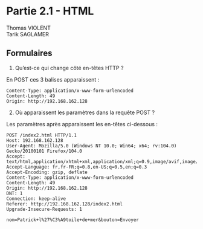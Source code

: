 # Partie 2.1 - HTML

Thomas VIOLENT  
Tarik SAGLAMER

## Formulaires

1. Qu’est-ce qui change côté en-têtes HTTP ?

En POST ces 3 balises apparaissent :

```http
Content-Type: application/x-www-form-urlencoded
Content-Length: 49
Origin: http://192.168.162.128
```

2. Où apparaissent les paramètres dans la requête POST ?

Les paramètres après apparaissent les en-têtes ci-dessous :

```http
POST /index2.html HTTP/1.1
Host: 192.168.162.128
User-Agent: Mozilla/5.0 (Windows NT 10.0; Win64; x64; rv:104.0) Gecko/20100101 Firefox/104.0
Accept: text/html,application/xhtml+xml,application/xml;q=0.9,image/avif,image/webp,*/*;q=0.8
Accept-Language: fr,fr-FR;q=0.8,en-US;q=0.5,en;q=0.3
Accept-Encoding: gzip, deflate
Content-Type: application/x-www-form-urlencoded
Content-Length: 49
Origin: http://192.168.162.128
DNT: 1
Connection: keep-alive
Referer: http://192.168.162.128/index2.html
Upgrade-Insecure-Requests: 1

nom=Patrick+l%27%C3%A9toile+de+mer&bouton=Envoyer
```
